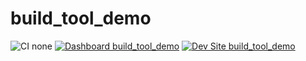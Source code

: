 # build_tool_demo

![CI none](https://img.shields.io/badge/ci-none-orange.svg)
[![Dashboard build_tool_demo](https://img.shields.io/badge/dashboard-build_tool_demo-yellow.svg)](https://dashboard.pantheon.io/sites/5d6f596c-9cd6-4764-b10c-359c71c4138d#dev/code)
[![Dev Site build_tool_demo](https://img.shields.io/badge/site-build_tool_demo-blue.svg)](http://dev-build_tool_demo.pantheonsite.io/)
